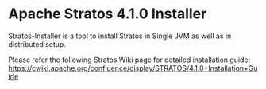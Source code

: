 Apache Stratos 4.1.0 Installer
==============================

Stratos-Installer is a tool to install Stratos in Single JVM as well as in distributed setup.

Please refer the following Stratos Wiki page for detailed installation guide:
https://cwiki.apache.org/confluence/display/STRATOS/4.1.0+Installation+Guide
